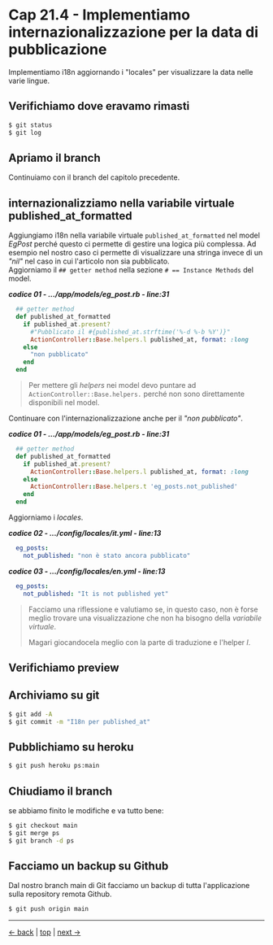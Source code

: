 # <a name="top"></a> Cap 21.4 - Implementiamo internazionalizzazione per la data di pubblicazione

Implementiamo i18n aggiornando i "locales" per visualizzare la data nelle varie lingue.


 
## Verifichiamo dove eravamo rimasti

```bash
$ git status
$ git log
```



## Apriamo il branch

Continuiamo con il branch del capitolo precedente.



## internazionalizziamo nella variabile virtuale published_at_formatted

Aggiungiamo i18n nella variabile virtuale `published_at_formatted` nel model *EgPost* perché questo ci permette di gestire una logica più complessa.
Ad esempio nel nostro caso ci permette di visualizzare una stringa invece di un *"nil"* nel caso in cui l'articolo non sia pubblicato.<br/>
Aggiorniamo il `## getter method` nella sezione `# == Instance Methods` del model.

***codice 01 - .../app/models/eg_post.rb - line:31***

```ruby
  ## getter method
  def published_at_formatted 
    if published_at.present?
      #"Pubblicato il #{published_at.strftime('%-d %-b %Y')}"
      ActionController::Base.helpers.l published_at, format: :long
    else
      "non pubblicato"
    end
  end
```

> Per mettere gli *helpers* nei model devo puntare ad `ActionController::Base.helpers.` perché non sono direttamente disponibili nel model.

Continuare con l'internazionalizzazione anche per il *"non pubblicato"*.

***codice 01 - .../app/models/eg_post.rb - line:31***

```ruby
  ## getter method
  def published_at_formatted 
    if published_at.present?
      ActionController::Base.helpers.l published_at, format: :long
    else
      ActionController::Base.helpers.t 'eg_posts.not_published'
    end
  end
```

Aggiorniamo i *locales*.

***codice 02 - .../config/locales/it.yml - line:13***

```yaml
  eg_posts:
    not_published: "non è stato ancora pubblicato"
```


***codice 03 - .../config/locales/en.yml - line:13***

```yaml
  eg_posts:
    not_published: "It is not published yet"
```

> Facciamo una riflessione e valutiamo se, in questo caso, non è forse meglio trovare una visualizzazione che non ha bisogno della *variabile virtuale*.
>
> Magari giocandocela meglio con la parte di traduzione e l'helper *l*.



## Verifichiamo preview



## Archiviamo su git

```bash
$ git add -A
$ git commit -m "I18n per published_at"
```



## Pubblichiamo su heroku

```bash
$ git push heroku ps:main
```



## Chiudiamo il branch

se abbiamo finito le modifiche e va tutto bene:

```bash
$ git checkout main
$ git merge ps
$ git branch -d ps
```




## Facciamo un backup su Github

Dal nostro branch main di Git facciamo un backup di tutta l'applicazione sulla repository remota Github.

```bash
$ git push origin main
```



---

[<- back](https://github.com/flaviobordonidev/leanpubabrandnewcms/blob/master/01-base/09-manage_users/03-browser_tab_title_users-it.md)
 | [top](#top) |
[next ->](https://github.com/flaviobordonidev/leanpubabrandnewcms/blob/master/01-base/10-users_i18n/02-users_form_i18n-it.md)
